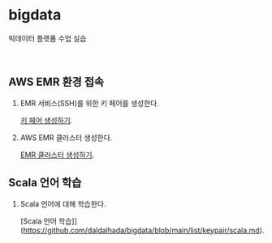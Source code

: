 # bigdata

빅데이터 플랫폼 수업 실습

<br>


## AWS EMR 환경 접속

1. EMR 서비스(SSH)를 위한 키 페어를 생성한다.

	[키 페어 생성하기](https://github.com/daldalhada/bigdata/blob/main/list/keypair/keypair.md).


2. AWS EMR 클러스터 생성한다.

	[EMR 클러스터 생성하기](https://github.com/daldalhada/bigdata/blob/main/list/emr/emr.md).



## Scala 언어 학습

1. Scala 언어에 대해 학습한다.

	[Scala 언어 학습]](https://github.com/daldalhada/bigdata/blob/main/list/keypair/scala.md).